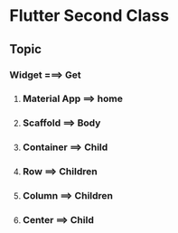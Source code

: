 # Flutter Second Class

## Topic

###   Widget ===>   Get

1. ### Material App ==> home
2. ### Scaffold ==> Body
3. ### Container ==> Child
4. ### Row ==> Children
5. ### Column ==> Children
6. ### Center ==> Child







